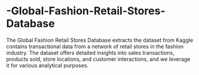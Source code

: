 # -Global-Fashion-Retail-Stores-Database

The Global Fashion Retail Stores Database extracts the dataset from Kaggle contains transactional data from a network of retail stores in the fashion industry. The dataset offers detailed insights into sales transactions, products sold, store locations, and customer interactions, and we leverage it for various analytical purposes.
